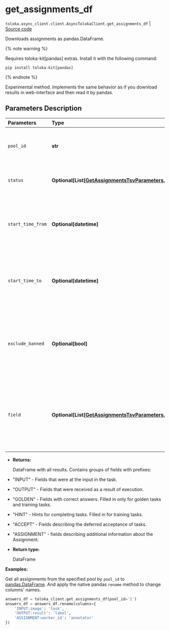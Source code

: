# get_assignments_df
`toloka.async_client.client.AsyncTolokaClient.get_assignments_df` | [Source code](https://github.com/Toloka/toloka-kit/blob/v1.2.2/src/client/__init__.py#L0)

Downloads assignments as pandas.DataFrame.


{% note warning %}

Requires toloka-kit[pandas] extras. Install it with the following command:

```shell
pip install toloka-kit[pandas]
```

{% endnote %}

Experimental method.
Implements the same behavior as if you download results in web-interface and then read it by pandas.

## Parameters Description

| Parameters | Type | Description |
| :----------| :----| :-----------|
`pool_id`|**str**|<p>From which pool the results are loaded.</p>
`status`|**Optional\[List\[[GetAssignmentsTsvParameters.Status](toloka.client.assignment.GetAssignmentsTsvParameters.Status.md)\]\]**|<p>Statuses of assignments to download.</p>
`start_time_from`|**Optional\[datetime\]**|<p>Download assignments submitted after the specified date and time.</p>
`start_time_to`|**Optional\[datetime\]**|<p>Download assignments submitted before the specified date and time.</p>
`exclude_banned`|**Optional\[bool\]**|<p>Exclude answers from banned Tolokers, even if their assignments have suitable status.</p>
`field`|**Optional\[List\[[GetAssignmentsTsvParameters.Field](toloka.client.assignment.GetAssignmentsTsvParameters.Field.md)\]\]**|<p>Names of `Assignment` fields to be downloaded. Fields other then from `Assignment` class are always downloaded.</p>

* **Returns:**

  DataFrame with all results. Contains groups of fields with prefixes:
* "INPUT" - Fields that were at the input in the task.
* "OUTPUT" - Fields that were received as a result of execution.
* "GOLDEN" - Fields with correct answers. Filled in only for golden tasks and training tasks.
* "HINT" - Hints for completing tasks. Filled in for training tasks.
* "ACCEPT" - Fields describing the deferred acceptance of tasks.
* "ASSIGNMENT" - fields describing additional information about the Assignment.

* **Return type:**

  DataFrame

**Examples:**

Get all assignments from the specified pool by `pool_id` to [pandas.DataFrame](https://pandas.pydata.org/docs/reference/api/pandas.DataFrame.html).
And apply the native pandas `rename` method to change columns' names.

```python
answers_df = toloka_client.get_assignments_df(pool_id='1')
answers_df = answers_df.rename(columns={
    'INPUT:image': 'task',
    'OUTPUT:result': 'label',
    'ASSIGNMENT:worker_id': 'annotator'
})
```
